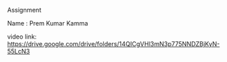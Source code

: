 Assignment


Name : Prem Kumar Kamma

video link: https://drive.google.com/drive/folders/14QICgVHl3mN3p775NNDZBjKyN-55LcN3
